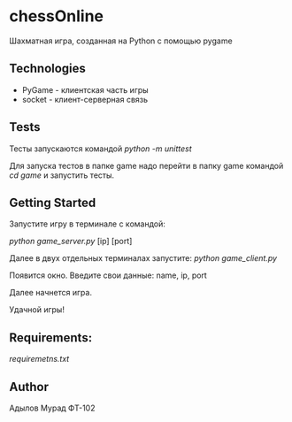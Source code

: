 # chessOnline
Шахматная игра, созданная на Python с помощью pygame

## Technologies
- PyGame - клиентская часть игры
- socket - клиент-серверная связь

## Tests
Тесты запускаются командой *python -m unittest*

Для запуска тестов в папке game надо перейти в папку game командой 
*cd game* и запустить тесты.


## Getting Started
Запустите игру в терминале с командой:  

*python game_server.py* [ip] [port]

 Далее в двух отдельных  терминалах запустите:
*python game_client.py*
 
 Появится окно. Введите свои данные: name, ip, port

 Далее начнется игра.

 Удачной игры!
## Requirements:
*requiremetns.txt*

## Author
Адылов Мурад ФТ-102

